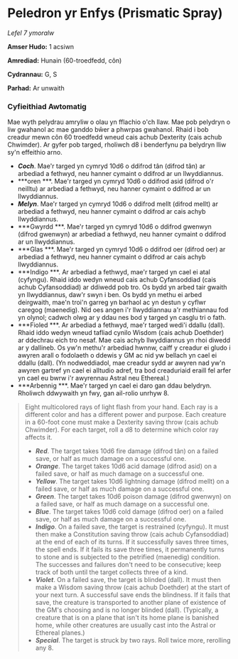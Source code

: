 # Peledron yr Enfys (Prismatic Spray)

*Lefel 7 ymoralw*

**Amser Hudo:** 1 acsiwn

**Amrediad:** Hunain (60-troedfedd, côn)

**Cydrannau:** G, S

**Parhad:** Ar unwaith

### Cyfieithiad Awtomatig

Mae wyth pelydrau amryliw o olau yn fflachio o'ch llaw. Mae pob pelydryn o liw gwahanol ac mae ganddo bŵer a phwrpas gwahanol. Rhaid i bob creadur mewn côn 60 troedfedd wneud cais achub Dexterity (cais achub Chwimder). Ar gyfer pob targed, rholiwch d8 i benderfynu pa belydryn lliw sy'n effeithio arno.

- ***Coch***. Mae'r targed yn cymryd 10d6 o ddifrod tân (difrod tân) ar arbediad a fethwyd, neu hanner cymaint o ddifrod ar un llwyddiannus.
- ***oren ***. Mae'r targed yn cymryd 10d6 o ddifrod asid (difrod o'r neilltu) ar arbediad a fethwyd, neu hanner cymaint o ddifrod ar un llwyddiannus.
- ***Melyn***. Mae'r targed yn cymryd 10d6 o ddifrod mellt (difrod mellt) ar arbediad a fethwyd, neu hanner cymaint o ddifrod ar cais achyb llwyddiannus.
- ***Gwyrdd ***. Mae'r targed yn cymryd 10d6 o ddifrod gwenwyn (difrod gwenwyn) ar arbediad a fethwyd, neu hanner cymaint o ddifrod ar un llwyddiannus.
- ***Glas ***. Mae'r targed yn cymryd 10d6 o ddifrod oer (difrod oer) ar arbediad a fethwyd, neu hanner cymaint o ddifrod ar cais achyb llwyddiannus.
- ***Indigo ***. Ar arbediad a fethwyd, mae'r targed yn cael ei atal (cyfyngu). Rhaid iddo wedyn wneud cais achub Cyfansoddiad (cais achub Cyfansoddiad) ar ddiwedd pob tro. Os bydd yn arbed tair gwaith yn llwyddiannus, daw'r swyn i ben. Os bydd yn methu ei arbed deirgwaith, mae'n troi'n garreg yn barhaol ac yn destun y cyflwr caregog (maenedig). Nid oes angen i'r llwyddiannau a'r methiannau fod yn olynol; cadwch olwg ar y ddau nes bod y targed yn casglu tri o fath.
- ***Fioled ***. Ar arbediad a fethwyd, mae'r targed wedi'i ddallu (dall). Rhaid iddo wedyn wneud tafliad cynilo Wisdom (cais achub Doethder) ar ddechrau eich tro nesaf. Mae cais achyb llwyddiannus yn rhoi diwedd ar y dallineb. Os yw'n methu'r arbediad hwnnw, caiff y creadur ei gludo i awyren arall o fodolaeth o ddewis y GM ac nid yw bellach yn cael ei ddallu (dall). (Yn nodweddiadol, mae creadur sydd ar awyren nad yw'n awyren gartref yn cael ei alltudio adref, tra bod creaduriaid eraill fel arfer yn cael eu bwrw i'r awyrennau Astral neu Ethereal.)
- ***Arbennig ***. Mae'r targed yn cael ei daro gan ddau belydryn. Rholiwch ddwywaith yn fwy, gan ail-rolio unrhyw 8.

>  Eight multicolored rays of light flash from your hand. Each ray is a different color and has a different power and purpose. Each creature in a 60-foot cone must make a Dexterity saving throw (cais achub Chwimder). For each target, roll a d8 to determine which color ray affects it.
>  
>  - ***Red***. The target takes 10d6 fire damage (difrod tân) on a failed save, or half as much damage on a successful one.
>  - ***Orange***. The target takes 10d6 acid damage (difrod asid) on a failed save, or half as much damage on a successful one.
>  - ***Yellow***. The target takes 10d6 lightning damage (difrod mellt) on a failed save, or half as much damage on a successful one.
>  - ***Green***. The target takes 10d6 poison damage (difrod gwenwyn) on a failed save, or half as much damage on a successful one.
>  - ***Blue***. The target takes 10d6 cold damage (difrod oer) on a failed save, or half as much damage on a successful one.
>  - ***Indigo***. On a failed save, the target is restrained (cyfyngu). It must then make a Constitution saving throw (cais achub Cyfansoddiad) at the end of each of its turns. If it successfully saves three times, the spell ends. If it fails its save three times, it permanently turns to stone and is subjected to the petrified (maenedig) condition. The successes and failures don't need to be consecutive; keep track of both until the target collects three of a kind.
>  - ***Violet***. On a failed save, the target is blinded (dall). It must then make a Wisdom saving throw (cais achub Doethder) at the start of your next turn. A successful save ends the blindness. If it fails that save, the creature is transported to another plane of existence of the GM's choosing and is no longer blinded (dall). (Typically, a creature that is on a plane that isn't its home plane is banished home, while other creatures are usually cast into the Astral or Ethereal planes.)
>  - ***Special***. The target is struck by two rays. Roll twice more, rerolling any 8.